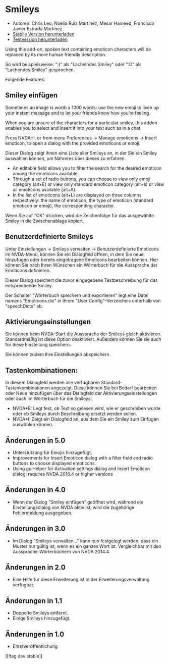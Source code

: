 # Smileys #

* Autoren: Chris Leo, Noelia Ruiz Martínez, Mesar Hameed, Francisco Javier
  Estrada Martínez
* [Stabile Version herunterladen][1]
* [Testversion herunterladen][2]

Using this add-on, spoken text containing emoticon characters will be
replaced by its more human friendly description.

So wird beispielsweise: ":)" als "Lächelndes Smiley" oder ":D" als
"Lachendes Smiley" gesprochen.

Folgende Features:

## Smiley einfügen ##

Sometimes an image is worth a 1000 words: use the new emoji to liven up your
instant message and to let your friends know how you’re feeling.

When you are unsure of the characters for a particular smiley, this addon
enables you to select and insert it into your text such as in a chat.

Press NVDA+I, or from menu Preferences -> Manage emoticons -> Insert emoticon, to open a dialog with the provided emoticons or emoji.

Dieser Dialog zeigt Ihnen eine Liste aller Smileys an, in der Sie ein Smiley
auswählen können, um Nähreres über dieses zu erfahren.

*	An editable field allows you to filter the search for the desired emoticon
  among the emoticons available.
*	Through a set of radio buttons, you can choose to view only emoji category
  (alt+E) or view only standard emoticon category (alt+s) or view all
  emoticons available (alt+A).
*	In the list of emoticons (alt+L) are displayed on three columns
  respectively: the name of emoticon, the type of emoticon (standard
  emoticon or emoji), the corresponding character.

Wenn Sie auf "OK" drücken, wird die Zeichenfolge für das ausgewählte Smiley
in die Zwischenablage kopiert.

## Benutzerdefinierte Smileys ##

Unter Einstellungen -> Smileys verwalten -> Benutzerdefinierte Emoticons im NVDA-Menü, können Sie ein Dialogfeld öffnen, in dem Sie neue hinzufügen oder bereits eingetragene Emoticons bearbeiten können.
Hier können Sie nach Ihren Wünschen ein Wörterbuch für die Aussprache der Emoticons definieren.

Dieser Dialog speichert die zuvor eingegebene Textbeschreibung für das
entsprechende Smiley.

Der Schalter "Wörterbuch speichern und exportieren" legt eine Datei namens
"Emoticons.dic" in Ihrem "User Config"-Verzeichnis unterhalb von
"speechDicts" ab.

## Aktivierungseinstellungen ##

Sie können beim NVDA-Start die Aussprache der Smileys gleich aktivieren. Standardmäßig ist diese Option deaktiviert. Außerdem können Sie sie auch für diese Einstellung speichern.

Sie können zudem Ihre Einstellungen abspeichern.

## Tastenkombinationen: ##

In diesem Dialogfeld werden alle verfügbaren Standard-Tastenkombinationen
angezeigt. Diese können Sie bei Bedarf bearbeiten oder Neue hinzufügen über
das Dialogfeld der Aktivierungseinstellungen oder auch im Wörterbuch für die
Smileys:

* NVDA+E: Legt fest, ob Text so gelesen wird, wie er geschrieben wurde oder
  ob Smileys durch Beschreibung ersetzt werden sollen.
* NVDA+I: Zeigt ein Dialogfeld an, aus dem Sie ein Smiley zum Einfügen
  auswählen können.


## Änderungen in 5.0 ##

* Unterstützung für Emojis hinzugefügt.
* Improvements for Insert Emoticon dialog with a filter field and radio
  buttons to choose displayed emoticons.
* Using guiHelper for Activation settings dialog and Insert Emoticon dialog:
  requires NVDA 2016.4 or higher versions

## Änderungen in 4.0 ##

* Wenn der Dialog "Smiley einfügen" geöffnet wird, während ein
  Einstellungsdialog von NVDA aktiv ist, wird die zugehörige Fehlermeldung
  ausgegeben.


## Änderungen in 3.0 ##

* Im Dialog "Smileys verwalten..." kann nun festgelegt werden, dass ein
  Muster nur gültig ist, wenn es ein ganzes Wort ist. Vergleichbar mit den
  Aussprache-Wörterbüchern von NVDA 2014.4.


## Änderungen in 2.0 ##

* Eine Hilfe für diese Erweiterung ist in der Erweiterungsverwaltung
  verfügbar.


## Änderungen in 1.1 ##

* Doppelte Smileys entfernt.
* Einige Smileys hinzugefügt.

## Änderungen in 1.0 ##

* Ehrstveröffentlichung

[[!tag dev stable]]

[1]: https://addons.nvda-project.org/files/get.php?file=emo

[2]: https://addons.nvda-project.org/files/get.php?file=emo-dev
